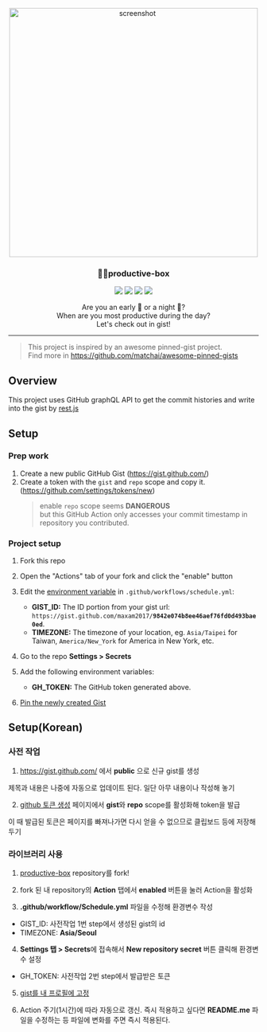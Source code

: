 <p align="center">
  <a href="http://lovera.maxam.now.sh/">
    <img src="https://user-images.githubusercontent.com/25841814/79395484-5081ae80-7fac-11ea-9e27-ac91472e31dd.png" alt="screenshot" width="500">
  </a>
  <h3 align="center">📌✨productive-box</h3>
</p>

<p align="center">
   <img src="https://img.shields.io/badge/language-typescript-blue?style"/>
   <img src="https://img.shields.io/github/license/maxam2017/productive-box"/>
   <img src="https://img.shields.io/github/stars/maxam2017/productive-box"/>
   <img src="https://img.shields.io/github/forks/maxam2017/productive-box"/>
</p>
<p align="center">
   Are you an early 🐤 or a night 🦉?
   <br/>
   When are you most productive during the day?
   <br/>
   Let's check out in gist!
</p>

---

> This project is inspired by an awesome pinned-gist project.<br/>Find more in https://github.com/matchai/awesome-pinned-gists

## Overview
This project uses GitHub graphQL API to get the commit histories and write into the gist by [rest.js](https://github.com/octokit/rest.js#readme)

## Setup

### Prep work
1. Create a new public GitHub Gist (https://gist.github.com/)
1. Create a token with the `gist` and `repo` scope and copy it. (https://github.com/settings/tokens/new)
   > enable `repo` scope seems **DANGEROUS**<br/>
   > but this GitHub Action only accesses your commit timestamp in repository you contributed.

### Project setup

1. Fork this repo
1. Open the "Actions" tab of your fork and click the "enable" button
1. Edit the [environment variable](https://github.com/maxam2017/productive-box/blob/master/.github/workflows/schedule.yml#L17-L18) in `.github/workflows/schedule.yml`:

   - **GIST_ID:** The ID portion from your gist url: `https://gist.github.com/maxam2017/`**`9842e074b8ee46aef76fd0d493bae0ed`**.
   - **TIMEZONE:** The timezone of your location, eg. `Asia/Taipei` for Taiwan, `America/New_York` for America in New York, etc.

1. Go to the repo **Settings > Secrets**
1. Add the following environment variables:
   - **GH_TOKEN:** The GitHub token generated above.
1. [Pin the newly created Gist](https://help.github.com/en/github/setting-up-and-managing-your-github-profile/pinning-items-to-your-profile)


## Setup(Korean)

### 사전 작업

1. https://gist.github.com/ 에서 **public** 으로 신규 gist를 생성

  제목과 내용은 나중에 자동으로 업데이트 된다. 일단 아무 내용이나 작성해 놓기

2. [github 토큰 생성](https://github.com/settings/tokens/new) 페이지에서 **gist**와 **repo** scope를 활성화해 token을 발급

  이 때 발급된 토큰은 페이지를 빠져나가면 다시 얻을 수 없으므로 클립보드 등에 저장해 두기


### 라이브러리 사용

1. [productive-box](https://github.com/maxam2017/productive-box) repository를 fork!

2. fork 된 내 repository의 **Action** 탭에서 **enabled** 버튼을 눌러 Action을 활성화

3. **.github/workflow/Schedule.yml** 파일을 수정해 환경변수 작성
  - GIST_ID: 사전작업 1번 step에서 생성된 gist의 id
  - TIMEZONE: **Asia/Seoul**

4. **Settings 탭 > Secrets**에 접속해서 **New repository secret** 버튼 클릭해 환경변수 설정
  - GH_TOKEN: 사전작업 2번 step에서 발급받은 토큰

5. [gist를 내 프로필에 고정](https://docs.github.com/en/github/setting-up-and-managing-your-github-profile/customizing-your-profile/pinning-items-to-your-profile)

6. Action 주기(1시간)에 따라 자동으로 갱신. 즉시 적용하고 싶다면 **README.me** 파일을 수정하는 등 파일에 변화를 주면 즉시 적용된다.








